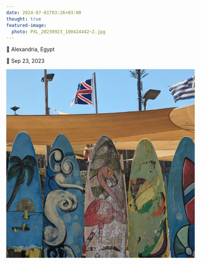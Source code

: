 ```yaml
---
date: 2024-07-01T03:26+03:00
thought: true
featured-image:
  photo: PXL_20230923_100424442~2.jpg
---
```


📌 Alexandria, Egypt

📅 Sep 23, 2023

![](PXL_20230923_100424442~2.jpg)
